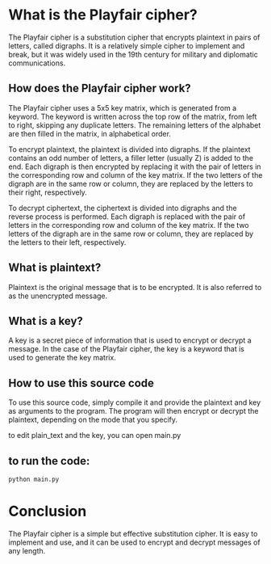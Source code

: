 # What is the Playfair cipher?

The Playfair cipher is a substitution cipher that encrypts plaintext in pairs of letters, called digraphs. It is a relatively simple cipher to implement and break, but it was widely used in the 19th century for military and diplomatic communications.

## How does the Playfair cipher work?

The Playfair cipher uses a 5x5 key matrix, which is generated from a keyword. The keyword is written across the top row of the matrix, from left to right, skipping any duplicate letters. The remaining letters of the alphabet are then filled in the matrix, in alphabetical order.

To encrypt plaintext, the plaintext is divided into digraphs. If the plaintext contains an odd number of letters, a filler letter (usually Z) is added to the end. Each digraph is then encrypted by replacing it with the pair of letters in the corresponding row and column of the key matrix. If the two letters of the digraph are in the same row or column, they are replaced by the letters to their right, respectively.

To decrypt ciphertext, the ciphertext is divided into digraphs and the reverse process is performed. Each digraph is replaced with the pair of letters in the corresponding row and column of the key matrix. If the two letters of the digraph are in the same row or column, they are replaced by the letters to their left, respectively.

## What is plaintext?

Plaintext is the original message that is to be encrypted. It is also referred to as the unencrypted message.

## What is a key?

A key is a secret piece of information that is used to encrypt or decrypt a message. In the case of the Playfair cipher, the key is a keyword that is used to generate the key matrix.

## How to use this source code

To use this source code, simply compile it and provide the plaintext and key as arguments to the program. The program will then encrypt or decrypt the plaintext, depending on the mode that you specify.

to edit plain_text and the key, you can open main.py

## to run the code:

    python main.py
    
# Conclusion

The Playfair cipher is a simple but effective substitution cipher. It is easy to implement and use, and it can be used to encrypt and decrypt messages of any length.

